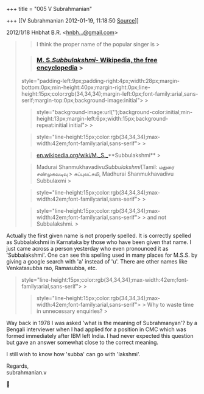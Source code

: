 +++
title = "005 V Subrahmanian"

+++
[[V Subrahmanian	2012-01-19, 11:18:50 [Source](https://groups.google.com/g/bvparishat/c/_G4iKzB6m3c)]]



  
  

2012/1/18 Hnbhat B.R. \<[hnbh...@gmail.com]()\>

  

> 
> > I think the proper name of the popular singer is >
> 
> > 
> >   
> > 
> > 
> > ### [M. S.*Subbulakshmi*- Wikipedia, the free encyclopedia](http://www.google.co.in/url?sa=t&rct=j&q=subbulakshmi&source=web&cd=1&ved=0CD4QFjAA&url=http%3A%2F%2Fen.wikipedia.org%2Fwiki%2FM._S._Subbulakshmi&ei=sK8WT9zbKYXsrAf999RA&usg=AFQjCNEFBbqNvyeJxK0-6yp0nQrr8YWs7A&sig2=2RZim_58toyorw4S1g_u6w) >
>  style="padding-left:9px;padding-right:4px;width:28px;margin-bottom:0px;min-height:40px;margin-right:0px;line-height:15px;color:rgb(34,34,34);margin-left:0px;font-family:arial,sans-serif;margin-top:0px;background-image:initial"> >
> 
> >  style="background-image:url('');background-color:initial;min-height:13px;margin-left:6px;width:15px;background-repeat:initial initial"> >
> 
> > 
> > 
> >  style="line-height:15px;color:rgb(34,34,34);max-width:42em;font-family:arial,sans-serif"> >
> 
> > [en.wikipedia.org/wiki/M.\_S.\_](http://en.wikipedia.org/wiki/M._S._)**Subbulakshmi** >
> 
> > Madurai Shanmukhavadivu*Subbulakshmi*(Tamil: மதுரை சண்முகவடிவு > சுப்புலட்சுமி, Madhurai Shanmukhavadivu Subbulaxmi >
> 
> > 
> >  style="line-height:15px;color:rgb(34,34,34);max-width:42em;font-family:arial,sans-serif"> >
>   
> > 
> >  style="line-height:15px;color:rgb(34,34,34);max-width:42em;font-family:arial,sans-serif"> >
> and not Subbalakshmi. >
> 

  
Actually the first given name is not properly spelled. It is correctly spelled as Subbalakshmi in Karnataka by those who have been given that name. I just came across a person yesterday who even pronounced it as 'Subbalakshmi'. One can see this spelling used in many places for M.S.S. by giving a google search with 'a' instead of 'u'. There are other names like Venkatasubba rao, Ramasubba, etc.  

>  style="line-height:15px;color:rgb(34,34,34);max-width:42em;font-family:arial,sans-serif"> >
>   
> > 
> >  style="line-height:15px;color:rgb(34,34,34);max-width:42em;font-family:arial,sans-serif"> >
> Why to waste time in unnecessary enquiries? >
> 

  
Way back in 1978 I was asked 'what is the meaning of Subrahmanyan'? by a Bengali interviewer when I had applied for a position in CMC which was formed immediately after IBM left India. I had never expected this question but gave an answer somewhat close to the correct meaning.  
  
I still wish to know how 'subba' can go with 'lakshmi'.  
  
Regards,  
subrahmanian.v  
  
  



